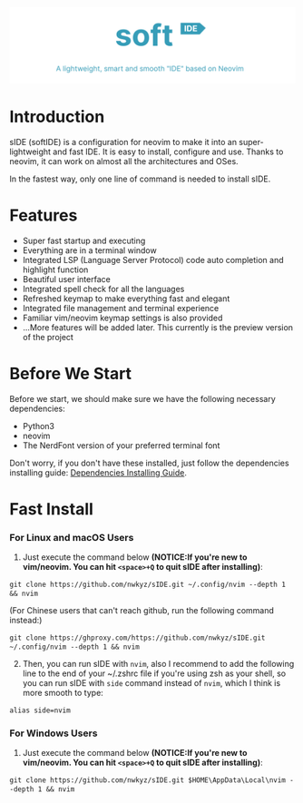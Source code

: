 ![softIDE](https://raw.githubusercontent.com/nwkyz/nwkyz-picbed/main/storage/title1-2.png)


# Introduction
sIDE (softIDE) is a configuration for neovim to make it into an super-lightweight and fast IDE. It is easy to install, configure and use. Thanks to neovim, it can work on almost all the architectures and OSes.

In the fastest way, only one line of command is needed to install sIDE.

# Features
* Super fast startup and executing
* Everything are in a terminal window
* Integrated LSP (Language Server Protocol) code auto completion and highlight function
* Beautiful user interface
* Integrated spell check for all the languages
* Refreshed keymap to make everything fast and elegant
* Integrated file management and terminal experience
* Familiar vim/neovim keymap settings is also provided
* ...More features will be added later. This currently is the preview version of the project

# Before We Start
Before we start, we should make sure we have the following necessary dependencies:
* Python3
* neovim
* The NerdFont version of your preferred terminal font

Don't worry, if you don't have these installed, just follow the dependencies installing guide: [Dependencies Installing Guide](./INSTALL_DEPENDENCIES.md).

# Fast Install
### For Linux and macOS Users
1. Just execute the command below **(NOTICE:If you're new to vim/neovim. You can hit `<space>+Q` to quit sIDE after installing)**:
```
git clone https://github.com/nwkyz/sIDE.git ~/.config/nvim --depth 1 && nvim
```
(For Chinese users that can't reach github, run the following command instead:)
```
git clone https://ghproxy.com/https://github.com/nwkyz/sIDE.git ~/.config/nvim --depth 1 && nvim
```
2. Then, you can run sIDE with `nvim`, also I recommend to add the following line to the end of your ~/.zshrc file if you're using zsh as your shell, so you can run sIDE with `side` command instead of `nvim`, which I think is more smooth to type:
```
alias side=nvim
```

### For Windows Users
1. Just execute the command below **(NOTICE:If you're new to vim/neovim. You can hit `<space>+Q` to quit sIDE after installing)**:
```
git clone https://github.com/nwkyz/sIDE.git $HOME\AppData\Local\nvim --depth 1 && nvim
```

